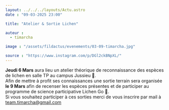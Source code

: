 ```yaml
---
layout: ../../../layouts/Actu.astro
date : "09-03-2025 23:00"

title: "Atelier & Sortie Lichen"

auteur :
  - timarcha

image : "/assets/fildactus/evenements/03-09-timarcha.jpg"

source : "https://www.instagram.com/p/DGl2ckBNpXL/"
---
```


__Jeudi 6 Mars__ aura lieu un atelier théorique de reconnaissance des espèces de lichen en salle TP au campus Jussieu 🔬.  
Afin de mettre à profit ses connaissances une sortie terrain sera organisée __le 9 Mars__ afin de recenser les espèces présentes et de participer au programme de science participative Lichen Go 🌳.  
Si vous souhaitez participer à ces sorties merci de vous inscrire par mail à team.timarcha@gmail.com